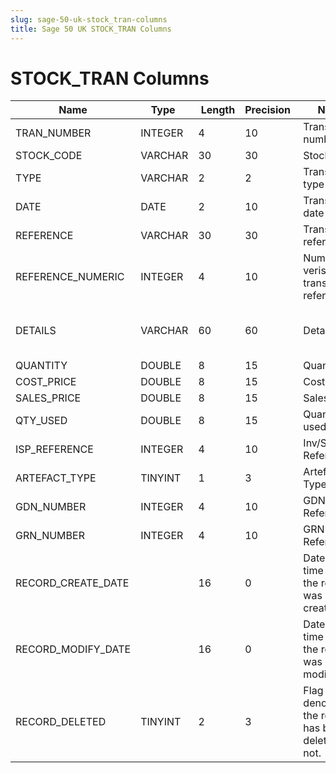 ```yaml
---
slug: sage-50-uk-stock_tran-columns
title: Sage 50 UK STOCK_TRAN Columns
---
```

# STOCK_TRAN Columns

| Name | Type  |  Length | Precision  |  Notes  | Example |
| --- | --- | --- | --- | --- | --- |
| TRAN_NUMBER | INTEGER | 4 | 10 | Transaction number | 1 |
| STOCK_CODE | VARCHAR | 30 | 30 | Stock code | BOARD001 |
| TYPE | VARCHAR | 2 | 2 | Transaction type | AI |
| DATE | DATE | 2 | 10 | Transaction date | 31/12/2014 00:00:00 |
| REFERENCE | VARCHAR | 30 | 30 | Transaction reference | STK TAKE |
| REFERENCE_NUMERIC | INTEGER | 4 | 10 | Numeric verison of transaction reference | 0 |
| DETAILS | VARCHAR | 60 | 60 | Details | Whiteboard - Drywipe (900 x 1200) |
| QUANTITY | DOUBLE | 8 | 15 | Quantity | 2 |
| COST_PRICE | DOUBLE | 8 | 15 | Cost price | 15 |
| SALES_PRICE | DOUBLE | 8 | 15 | Sales price | 0 |
| QTY_USED | DOUBLE | 8 | 15 | Quantity used | 2 |
| ISP_REFERENCE | INTEGER | 4 | 10 | Inv/Sop/Pop Reference | 0 |
| ARTEFACT_TYPE | TINYINT | 1 | 3 | Artefact Type | 0 |
| GDN_NUMBER | INTEGER | 4 | 10 | GDN Reference | 0 |
| GRN_NUMBER | INTEGER | 4 | 10 | GRN Reference | 0 |
| RECORD_CREATE_DATE |  | 16 | 0 | Date and time when the record was created. | 27/04/2010 17:16:57 |
| RECORD_MODIFY_DATE |  | 16 | 0 | Date and time when the record was modified. | 04/08/2017 14:18:50 |
| RECORD_DELETED | TINYINT | 2 | 3 | Flag denoting if the record has been deleted or not. | 0 |
